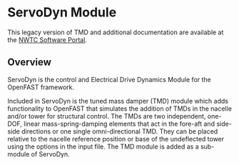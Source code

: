 # ServoDyn Module
This legacy version of TMD and additional documentation are available
at the [NWTC Software Portal](https://nwtc.nrel.gov/TMD/).

## Overview
ServoDyn is the control and Electrical Drive Dynamics Module for the
OpenFAST framework.

Included in ServoDyn is the tuned mass damper (TMD) module which adds
functionality to OpenFAST that simulates the addition of TMDs in the
nacelle and/or tower for structural control. The TMDs are two independent,
one-DOF, linear mass-spring-damping elements that act in the fore-aft and
side-side directions or one single omni-directional TMD. They can be placed
relative to the nacelle reference position or base of the undeflected tower
using the options in the input file. The TMD module is added as a sub-module
of ServoDyn.
